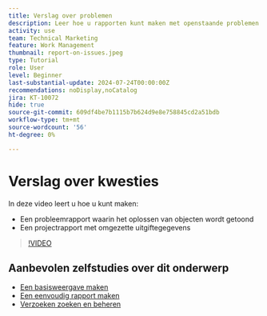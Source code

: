 ```yaml
---
title: Verslag over problemen
description: Leer hoe u rapporten kunt maken met openstaande problemen en conversiegegevens.
activity: use
team: Technical Marketing
feature: Work Management
thumbnail: report-on-issues.jpeg
type: Tutorial
role: User
level: Beginner
last-substantial-update: 2024-07-24T00:00:00Z
recommendations: noDisplay,noCatalog
jira: KT-10072
hide: true
source-git-commit: 609df4be7b1115b7b624d9e8e758845cd2a51bdb
workflow-type: tm+mt
source-wordcount: '56'
ht-degree: 0%

---
```


# Verslag over kwesties

In deze video leert u hoe u kunt maken:

* Een probleemrapport waarin het oplossen van objecten wordt getoond
* Een projectrapport met omgezette uitgiftegegevens


>[!VIDEO](https://video.tv.adobe.com/v/3432002/?quality=12&learn=on)


## Aanbevolen zelfstudies over dit onderwerp

* [Een basisweergave maken](/help/reporting/basic-reporting/create-a-basic-view.md)
* [Een eenvoudig rapport maken](/help/reporting/basic-reporting/create-a-simple-report.md)
* [Verzoeken zoeken en beheren](/help/manage-work/issues-requests/find-requests.md)

